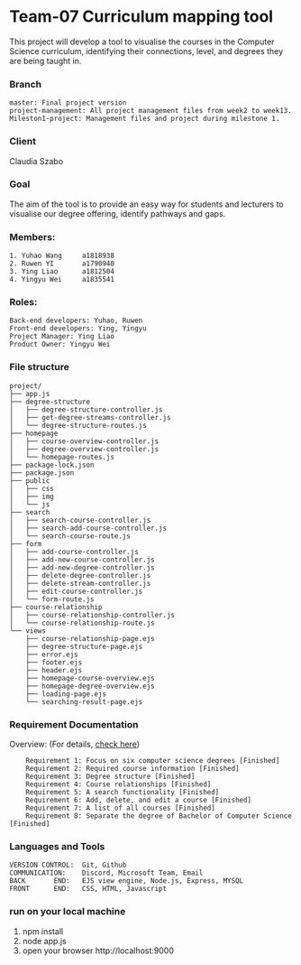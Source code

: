 # Team-07 Curriculum mapping tool

This project will develop a tool to visualise the courses in the Computer Science curriculum, identifying their connections, level, and degrees they are being taught in. 

### Branch
```
master: Final project version
project-management: All project management files from week2 to week13.
Mileston1-project: Management files and project during milestone 1.
```


### Client
Claudia Szabo



### Goal
The aim of the tool is to provide an easy way for students and lecturers to visualise our degree offering, identify pathways and gaps. 



### Members:
```
1. Yuhao Wang     a1818938
2. Ruwen YI       a1790940
3. Ying Liao      a1812504
4. Yingyu Wei     a1835541
```



### Roles:
```
Back-end developers: Yuhao, Ruwen
Front-end developers: Ying, Yingyu
Project Manager: Ying Liao
Product Owner: Yingyu Wei
```

### File structure
```
project/
├── app.js
├── degree-structure
│   ├── degree-structure-controller.js
│   ├── get-degree-streams-controller.js
│   └── degree-structure-routes.js
├── homepage
│   ├── course-overview-controller.js
│   ├── degree-overview-controller.js
│   └── homepage-routes.js
├── package-lock.json
├── package.json
├── public
│   ├── css
│   ├── img
│   └── js
├── search
│   ├── search-course-controller.js
│   ├── search-add-course-controller.js
│   └── search-course-route.js
├── form
│   ├── add-course-controller.js
│   ├── add-new-course-controller.js
│   ├── add-new-degree-controller.js
│   ├── delete-degree-controller.js
│   ├── delete-stream-controller.js
│   ├── edit-course-controller.js
│   └── form-route.js
├── course-relationship
│   ├── course-relationship-controller.js
│   └── course-relationship-route.js
└── views
    ├── course-relationship-page.ejs
    ├── degree-structure-page.ejs
    ├── error.ejs
    ├── footer.ejs
    ├── header.ejs
    ├── homepage-course-overview.ejs
    ├── homepage-degree-overview.ejs
    ├── loading-page.ejs
    └── searching-result-page.ejs
```



### Requirement Documentation
Overview: (For details, [check here](https://uao365-my.sharepoint.com/:w:/g/personal/a1812504_adelaide_edu_au/ETe1OxF8f-BGgkDxHUQxRGMBsODAfC_TF3_ALao0pbYzhg?e=lrIoTV))
```
    Requirement 1: Focus on six computer science degrees [Finished] 
    Requirement 2: Required course information [Finished]
    Requirement 3: Degree structure [Finished]
    Requirement 4: Course relationships [Finished]  
    Requirement 5: A search functionality [Finished]  
    Requirement 6: Add, delete, and edit a course [Finished]
    Requirement 7: A list of all courses [Finished] 
    Requirement 8: Separate the degree of Bachelor of Computer Science [Finished]
```




### Languages and Tools
```
VERSION CONTROL:  Git, Github
COMMUNICATION:    Discord, Microsoft Team, Email
BACK       END:   EJS view engine, Node.js, Express, MYSQL
FRONT      END:   CSS, HTML, Javascript
```


### run on your local machine
1. npm install
2. node app.js
3. open your browser http://localhost:9000